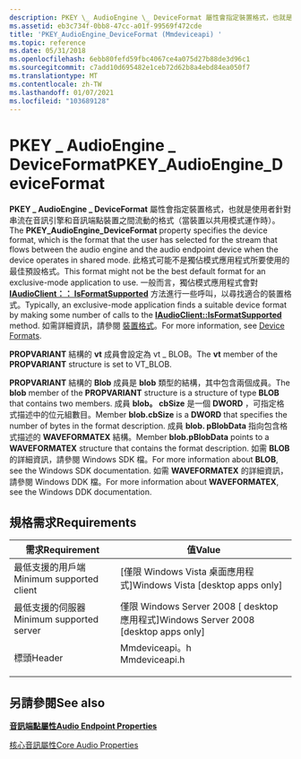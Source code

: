 ```yaml
---
description: PKEY \_ AudioEngine \_ DeviceFormat 屬性會指定裝置格式，也就是使用者針對串流在音訊引擎和音訊端點裝置之間流動的格式（當裝置以共用模式運作時）。
ms.assetid: eb3c734f-0bb8-47cc-a01f-99569f472cde
title: 'PKEY_AudioEngine_DeviceFormat (Mmdeviceapi) '
ms.topic: reference
ms.date: 05/31/2018
ms.openlocfilehash: 6ebb80fefd59fbc4067ce4a075d27b88de3d96c1
ms.sourcegitcommit: c7add10d695482e1ceb72d62b8a4ebd84ea050f7
ms.translationtype: MT
ms.contentlocale: zh-TW
ms.lasthandoff: 01/07/2021
ms.locfileid: "103689128"
---
```

# <a name="pkey_audioengine_deviceformat"></a><span data-ttu-id="ba82d-103">PKEY \_ AudioEngine \_ DeviceFormat</span><span class="sxs-lookup"><span data-stu-id="ba82d-103">PKEY\_AudioEngine\_DeviceFormat</span></span>

<span data-ttu-id="ba82d-104">**PKEY \_ AudioEngine \_ DeviceFormat** 屬性會指定裝置格式，也就是使用者針對串流在音訊引擎和音訊端點裝置之間流動的格式（當裝置以共用模式運作時）。</span><span class="sxs-lookup"><span data-stu-id="ba82d-104">The **PKEY\_AudioEngine\_DeviceFormat** property specifies the device format, which is the format that the user has selected for the stream that flows between the audio engine and the audio endpoint device when the device operates in shared mode.</span></span> <span data-ttu-id="ba82d-105">此格式可能不是獨佔模式應用程式所要使用的最佳預設格式。</span><span class="sxs-lookup"><span data-stu-id="ba82d-105">This format might not be the best default format for an exclusive-mode application to use.</span></span> <span data-ttu-id="ba82d-106">一般而言，獨佔模式應用程式會對 [**IAudioClient：： IsFormatSupported**](/windows/desktop/api/Audioclient/nf-audioclient-iaudioclient-isformatsupported) 方法進行一些呼叫，以尋找適合的裝置格式。</span><span class="sxs-lookup"><span data-stu-id="ba82d-106">Typically, an exclusive-mode application finds a suitable device format by making some number of calls to the [**IAudioClient::IsFormatSupported**](/windows/desktop/api/Audioclient/nf-audioclient-iaudioclient-isformatsupported) method.</span></span> <span data-ttu-id="ba82d-107">如需詳細資訊，請參閱 [裝置格式](device-formats.md)。</span><span class="sxs-lookup"><span data-stu-id="ba82d-107">For more information, see [Device Formats](device-formats.md).</span></span>

<span data-ttu-id="ba82d-108">**PROPVARIANT** 結構的 **vt** 成員會設定為 vt \_ BLOB。</span><span class="sxs-lookup"><span data-stu-id="ba82d-108">The **vt** member of the **PROPVARIANT** structure is set to VT\_BLOB.</span></span>

<span data-ttu-id="ba82d-109">**PROPVARIANT** 結構的 **Blob** 成員是 **blob** 類型的結構，其中包含兩個成員。</span><span class="sxs-lookup"><span data-stu-id="ba82d-109">The **blob** member of the **PROPVARIANT** structure is a structure of type **BLOB** that contains two members.</span></span> <span data-ttu-id="ba82d-110">成員 **blob。 cbSize** 是一個 **DWORD** ，可指定格式描述中的位元組數目。</span><span class="sxs-lookup"><span data-stu-id="ba82d-110">Member **blob.cbSize** is a **DWORD** that specifies the number of bytes in the format description.</span></span> <span data-ttu-id="ba82d-111">成員 **blob. pBlobData** 指向包含格式描述的 **WAVEFORMATEX** 結構。</span><span class="sxs-lookup"><span data-stu-id="ba82d-111">Member **blob.pBlobData** points to a **WAVEFORMATEX** structure that contains the format description.</span></span> <span data-ttu-id="ba82d-112">如需 **BLOB** 的詳細資訊，請參閱 Windows SDK 檔。</span><span class="sxs-lookup"><span data-stu-id="ba82d-112">For more information about **BLOB**, see the Windows SDK documentation.</span></span> <span data-ttu-id="ba82d-113">如需 **WAVEFORMATEX** 的詳細資訊，請參閱 Windows DDK 檔。</span><span class="sxs-lookup"><span data-stu-id="ba82d-113">For more information about **WAVEFORMATEX**, see the Windows DDK documentation.</span></span>

## <a name="requirements"></a><span data-ttu-id="ba82d-114">規格需求</span><span class="sxs-lookup"><span data-stu-id="ba82d-114">Requirements</span></span>



| <span data-ttu-id="ba82d-115">需求</span><span class="sxs-lookup"><span data-stu-id="ba82d-115">Requirement</span></span> | <span data-ttu-id="ba82d-116">值</span><span class="sxs-lookup"><span data-stu-id="ba82d-116">Value</span></span> |
|-------------------------------------|------------------------------------------------------------------------------------------|
| <span data-ttu-id="ba82d-117">最低支援的用戶端</span><span class="sxs-lookup"><span data-stu-id="ba82d-117">Minimum supported client</span></span><br/> | <span data-ttu-id="ba82d-118">\[僅限 Windows Vista 桌面應用程式\]</span><span class="sxs-lookup"><span data-stu-id="ba82d-118">Windows Vista \[desktop apps only\]</span></span><br/>                                           |
| <span data-ttu-id="ba82d-119">最低支援的伺服器</span><span class="sxs-lookup"><span data-stu-id="ba82d-119">Minimum supported server</span></span><br/> | <span data-ttu-id="ba82d-120">僅限 Windows Server 2008 \[ desktop 應用程式\]</span><span class="sxs-lookup"><span data-stu-id="ba82d-120">Windows Server 2008 \[desktop apps only\]</span></span><br/>                                     |
| <span data-ttu-id="ba82d-121">標頭</span><span class="sxs-lookup"><span data-stu-id="ba82d-121">Header</span></span><br/>                   | <dl> <span data-ttu-id="ba82d-122"><dt>Mmdeviceapi。h</dt></span><span class="sxs-lookup"><span data-stu-id="ba82d-122"><dt>Mmdeviceapi.h</dt></span></span> </dl> |



## <a name="see-also"></a><span data-ttu-id="ba82d-123">另請參閱</span><span class="sxs-lookup"><span data-stu-id="ba82d-123">See also</span></span>

<dl> <dt>

[<span data-ttu-id="ba82d-124">**音訊端點屬性**</span><span class="sxs-lookup"><span data-stu-id="ba82d-124">**Audio Endpoint Properties**</span></span>](audio-endpoint-properties.md)
</dt> <dt>

[<span data-ttu-id="ba82d-125">核心音訊屬性</span><span class="sxs-lookup"><span data-stu-id="ba82d-125">Core Audio Properties</span></span>](core-audio-properties.md)
</dt> </dl>

 

 




